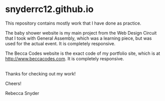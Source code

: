 # snyderrc12.github.io

This repository contains mostly work that I have done as practice. 

The baby shower website is my main project from the Web Design Circuit that I took with General Assembly, which was a learning piece, 
but was used for the actual event. It is completely responsive. 

The Becca Codes website is the exact code of my portfolio site, which is at http://www.beccacodes.com. It is completely responsive. 


<br>
Thanks for checking out my work!

Cheers!

Rebecca Snyder

